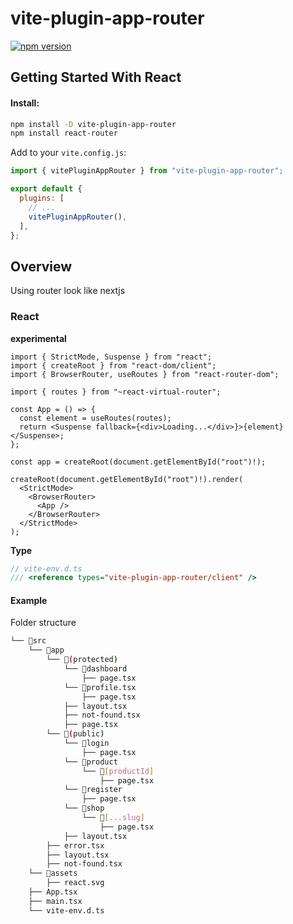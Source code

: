 # vite-plugin-app-router

[![npm version](https://badgen.net/npm/v/vite-plugin-app-router)](https://www.npmjs.com/package/vite-plugin-app-router)

## Getting Started With React

#### Install:

```bash
npm install -D vite-plugin-app-router
npm install react-router
```

Add to your `vite.config.js`:

```js
import { vitePluginAppRouter } from "vite-plugin-app-router";

export default {
  plugins: [
    // ...
    vitePluginAppRouter(),
  ],
};
```

## Overview

Using router look like nextjs

### React

**experimental**

```tsx
import { StrictMode, Suspense } from "react";
import { createRoot } from "react-dom/client";
import { BrowserRouter, useRoutes } from "react-router-dom";

import { routes } from "~react-virtual-router";

const App = () => {
  const element = useRoutes(routes);
  return <Suspense fallback={<div>Loading...</div>}>{element}</Suspense>;
};

const app = createRoot(document.getElementById("root")!);

createRoot(document.getElementById("root")!).render(
  <StrictMode>
    <BrowserRouter>
      <App />
    </BrowserRouter>
  </StrictMode>
);
```

**Type**

```ts
// vite-env.d.ts
/// <reference types="vite-plugin-app-router/client" />
```

#### Example

Folder structure

```bash
└── 📁src
    └── 📁app
        └── 📁(protected)
            └── 📁dashboard
                ├── page.tsx
            └── 📁profile.tsx
                ├── page.tsx
            ├── layout.tsx
            ├── not-found.tsx
            ├── page.tsx
        └── 📁(public)
            └── 📁login
                ├── page.tsx
            └── 📁product
                └── 📁[productId]
                    ├── page.tsx
            └── 📁register
                ├── page.tsx
            └── 📁shop
                └── 📁[...slug]
                    ├── page.tsx
            ├── layout.tsx
        ├── error.tsx
        ├── layout.tsx
        ├── not-found.tsx
    └── 📁assets
        ├── react.svg
    ├── App.tsx
    ├── main.tsx
    └── vite-env.d.ts
```
